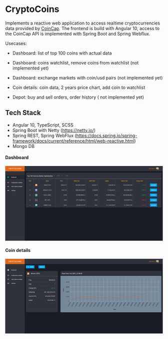 # CryptoCoins

Implements a reactive web application to access realtime cryptocurrencies data provided by [CoinCap](https://coincap.io/).
The frontend is build with Angular 10, access to the CoinCap API is implemented with Spring Boot and Spring Webflux.

Usecases:

- Dashboard: list of top 100 coins with actual data 

- Dashboard: coins watchlist, remove coins from watchlist (not implemented yet)

- Dashboard: exchange markets with coin/usd pairs (not implemented yet)

- Coin details: coin data, 2 years price chart, add coin to watchlist

- Depot: buy and sell orders, order history ( not implemented yet)



## Tech Stack

- Angular 10, TypeScript, SCSS
- Spring Boot with Netty (https://netty.io/)
- Spring REST, Spring WebFlux (https://docs.spring.io/spring-framework/docs/current/reference/html/web-reactive.html)
- Mongo DB 

#### Dashboard 

![dashboard](/frontend/screenshots/dashboard.png)

#### Coin details

![coin details](/frontend/screenshots/coin-details.png)


